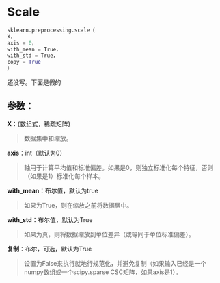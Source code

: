 # Scale

```python
sklearn.preprocessing.scale（
X，
axis = 0，
with_mean = True，
with_std = True，
copy = True 
）
```

还没写。下面是假的

## 参数：

**X**：{数组式，稀疏矩阵}

> 数据集中和缩放。

**axis**：int（默认为0）

> 轴用于计算平均值和标准偏差。如果是0，则独立标准化每个特征，否则（如果是1）标准化每个样本。

**with\_mean**：布尔值，默认为true

> 如果为True，则在缩放之前将数据居中。

**with\_std**：布尔值，默认为True

> 如果为真，则将数据缩放到单位差异（或等同于单位标准偏差）。

**复制**：布尔，可选，默认为True

> 设置为False来执行就地行规范化，并避免复制（如果输入已经是一个numpy数组或一个scipy.sparse CSC矩阵，如果axis是1）。

